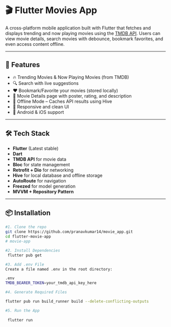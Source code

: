 # 🎬 Flutter Movies App

A cross-platform mobile application built with Flutter that fetches and displays trending and now playing movies using the [TMDB API](https://developers.themoviedb.org/3). Users can view movie details, search movies with debounce, bookmark favorites, and even access content offline.

---

## 🚀 Features

- 🔥 Trending Movies & Now Playing Movies (from TMDB)
- 🔍 Search with live suggestions
- ❤️ Bookmark/Favorite your movies (stored locally)
- 📃 Movie Details page with poster, rating, and description
- 📶 Offline Mode – Caches API results using Hive
- 🎨 Responsive and clean UI
- 📱 Android & iOS support

---

## 🛠️ Tech Stack

- **Flutter** (Latest stable)
- **Dart**
- **TMDB API** for movie data
- **Bloc** for state management
- **Retrofit + Dio** for networking
- **Hive** for local database and offline storage
- **AutoRoute** for navigation
- **Freezed** for model generation
- **MVVM + Repository Pattern**

---

## 📦 Installation

```bash
#1. Clone the repo
git clone https://github.com/pranavkumar14/movie_app.git
cd flutter-movie-app
# movie-app

#2. Install Dependencies
 flutter pub get

#3. Add .env File
Create a file named .env in the root directory:

.env
TMDB_BEARER_TOKEN=your_tmdb_api_key_here

#4. Generate Required Files

flutter pub run build_runner build --delete-conflicting-outputs

#5. Run the App
 
 flutter run

